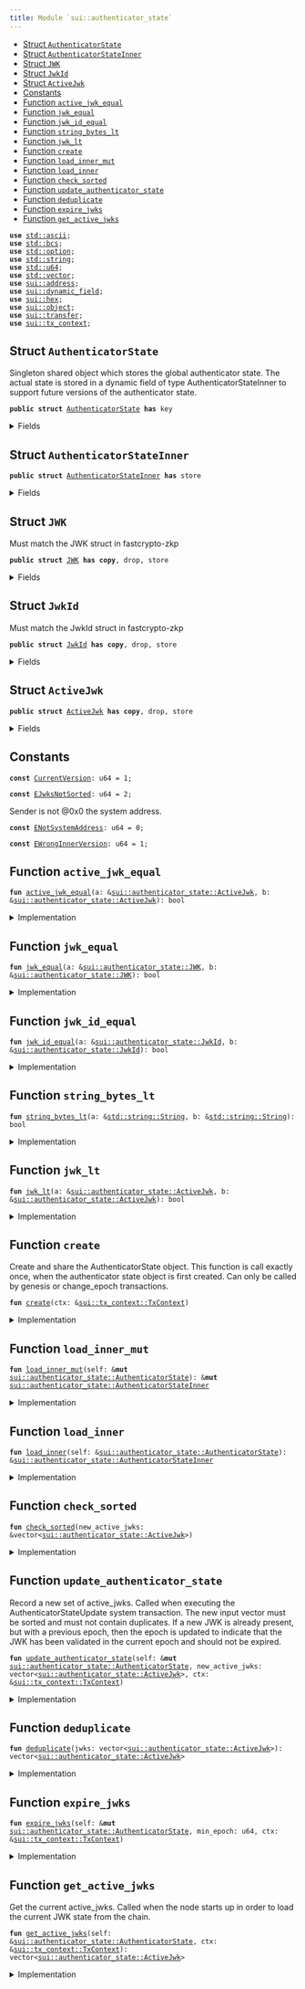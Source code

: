 ```yaml
---
title: Module `sui::authenticator_state`
---
```




-  [Struct `AuthenticatorState`](#sui_authenticator_state_AuthenticatorState)
-  [Struct `AuthenticatorStateInner`](#sui_authenticator_state_AuthenticatorStateInner)
-  [Struct `JWK`](#sui_authenticator_state_JWK)
-  [Struct `JwkId`](#sui_authenticator_state_JwkId)
-  [Struct `ActiveJwk`](#sui_authenticator_state_ActiveJwk)
-  [Constants](#@Constants_0)
-  [Function `active_jwk_equal`](#sui_authenticator_state_active_jwk_equal)
-  [Function `jwk_equal`](#sui_authenticator_state_jwk_equal)
-  [Function `jwk_id_equal`](#sui_authenticator_state_jwk_id_equal)
-  [Function `string_bytes_lt`](#sui_authenticator_state_string_bytes_lt)
-  [Function `jwk_lt`](#sui_authenticator_state_jwk_lt)
-  [Function `create`](#sui_authenticator_state_create)
-  [Function `load_inner_mut`](#sui_authenticator_state_load_inner_mut)
-  [Function `load_inner`](#sui_authenticator_state_load_inner)
-  [Function `check_sorted`](#sui_authenticator_state_check_sorted)
-  [Function `update_authenticator_state`](#sui_authenticator_state_update_authenticator_state)
-  [Function `deduplicate`](#sui_authenticator_state_deduplicate)
-  [Function `expire_jwks`](#sui_authenticator_state_expire_jwks)
-  [Function `get_active_jwks`](#sui_authenticator_state_get_active_jwks)


<pre><code><b>use</b> <a href="../std/ascii.md#std_ascii">std::ascii</a>;
<b>use</b> <a href="../std/bcs.md#std_bcs">std::bcs</a>;
<b>use</b> <a href="../std/option.md#std_option">std::option</a>;
<b>use</b> <a href="../std/string.md#std_string">std::string</a>;
<b>use</b> <a href="../std/u64.md#std_u64">std::u64</a>;
<b>use</b> <a href="../std/vector.md#std_vector">std::vector</a>;
<b>use</b> <a href="../sui/address.md#sui_address">sui::address</a>;
<b>use</b> <a href="../sui/dynamic_field.md#sui_dynamic_field">sui::dynamic_field</a>;
<b>use</b> <a href="../sui/hex.md#sui_hex">sui::hex</a>;
<b>use</b> <a href="../sui/object.md#sui_object">sui::object</a>;
<b>use</b> <a href="../sui/transfer.md#sui_transfer">sui::transfer</a>;
<b>use</b> <a href="../sui/tx_context.md#sui_tx_context">sui::tx_context</a>;
</code></pre>



<a name="sui_authenticator_state_AuthenticatorState"></a>

## Struct `AuthenticatorState`

Singleton shared object which stores the global authenticator state.
The actual state is stored in a dynamic field of type AuthenticatorStateInner to support
future versions of the authenticator state.


<pre><code><b>public</b> <b>struct</b> <a href="../sui/authenticator_state.md#sui_authenticator_state_AuthenticatorState">AuthenticatorState</a> <b>has</b> key
</code></pre>



<details>
<summary>Fields</summary>


<dl>
<dt>
<code>id: <a href="../sui/object.md#sui_object_UID">sui::object::UID</a></code>
</dt>
<dd>
</dd>
<dt>
<code>version: u64</code>
</dt>
<dd>
</dd>
</dl>


</details>

<a name="sui_authenticator_state_AuthenticatorStateInner"></a>

## Struct `AuthenticatorStateInner`



<pre><code><b>public</b> <b>struct</b> <a href="../sui/authenticator_state.md#sui_authenticator_state_AuthenticatorStateInner">AuthenticatorStateInner</a> <b>has</b> store
</code></pre>



<details>
<summary>Fields</summary>


<dl>
<dt>
<code>version: u64</code>
</dt>
<dd>
</dd>
<dt>
<code>active_jwks: vector&lt;<a href="../sui/authenticator_state.md#sui_authenticator_state_ActiveJwk">sui::authenticator_state::ActiveJwk</a>&gt;</code>
</dt>
<dd>
 List of currently active JWKs.
</dd>
</dl>


</details>

<a name="sui_authenticator_state_JWK"></a>

## Struct `JWK`

Must match the JWK struct in fastcrypto-zkp


<pre><code><b>public</b> <b>struct</b> <a href="../sui/authenticator_state.md#sui_authenticator_state_JWK">JWK</a> <b>has</b> <b>copy</b>, drop, store
</code></pre>



<details>
<summary>Fields</summary>


<dl>
<dt>
<code>kty: <a href="../std/string.md#std_string_String">std::string::String</a></code>
</dt>
<dd>
</dd>
<dt>
<code>e: <a href="../std/string.md#std_string_String">std::string::String</a></code>
</dt>
<dd>
</dd>
<dt>
<code>n: <a href="../std/string.md#std_string_String">std::string::String</a></code>
</dt>
<dd>
</dd>
<dt>
<code>alg: <a href="../std/string.md#std_string_String">std::string::String</a></code>
</dt>
<dd>
</dd>
</dl>


</details>

<a name="sui_authenticator_state_JwkId"></a>

## Struct `JwkId`

Must match the JwkId struct in fastcrypto-zkp


<pre><code><b>public</b> <b>struct</b> <a href="../sui/authenticator_state.md#sui_authenticator_state_JwkId">JwkId</a> <b>has</b> <b>copy</b>, drop, store
</code></pre>



<details>
<summary>Fields</summary>


<dl>
<dt>
<code>iss: <a href="../std/string.md#std_string_String">std::string::String</a></code>
</dt>
<dd>
</dd>
<dt>
<code>kid: <a href="../std/string.md#std_string_String">std::string::String</a></code>
</dt>
<dd>
</dd>
</dl>


</details>

<a name="sui_authenticator_state_ActiveJwk"></a>

## Struct `ActiveJwk`



<pre><code><b>public</b> <b>struct</b> <a href="../sui/authenticator_state.md#sui_authenticator_state_ActiveJwk">ActiveJwk</a> <b>has</b> <b>copy</b>, drop, store
</code></pre>



<details>
<summary>Fields</summary>


<dl>
<dt>
<code>jwk_id: <a href="../sui/authenticator_state.md#sui_authenticator_state_JwkId">sui::authenticator_state::JwkId</a></code>
</dt>
<dd>
</dd>
<dt>
<code>jwk: <a href="../sui/authenticator_state.md#sui_authenticator_state_JWK">sui::authenticator_state::JWK</a></code>
</dt>
<dd>
</dd>
<dt>
<code>epoch: u64</code>
</dt>
<dd>
</dd>
</dl>


</details>

<a name="@Constants_0"></a>

## Constants


<a name="sui_authenticator_state_CurrentVersion"></a>



<pre><code><b>const</b> <a href="../sui/authenticator_state.md#sui_authenticator_state_CurrentVersion">CurrentVersion</a>: u64 = 1;
</code></pre>



<a name="sui_authenticator_state_EJwksNotSorted"></a>



<pre><code><b>const</b> <a href="../sui/authenticator_state.md#sui_authenticator_state_EJwksNotSorted">EJwksNotSorted</a>: u64 = 2;
</code></pre>



<a name="sui_authenticator_state_ENotSystemAddress"></a>

Sender is not @0x0 the system address.


<pre><code><b>const</b> <a href="../sui/authenticator_state.md#sui_authenticator_state_ENotSystemAddress">ENotSystemAddress</a>: u64 = 0;
</code></pre>



<a name="sui_authenticator_state_EWrongInnerVersion"></a>



<pre><code><b>const</b> <a href="../sui/authenticator_state.md#sui_authenticator_state_EWrongInnerVersion">EWrongInnerVersion</a>: u64 = 1;
</code></pre>



<a name="sui_authenticator_state_active_jwk_equal"></a>

## Function `active_jwk_equal`



<pre><code><b>fun</b> <a href="../sui/authenticator_state.md#sui_authenticator_state_active_jwk_equal">active_jwk_equal</a>(a: &<a href="../sui/authenticator_state.md#sui_authenticator_state_ActiveJwk">sui::authenticator_state::ActiveJwk</a>, b: &<a href="../sui/authenticator_state.md#sui_authenticator_state_ActiveJwk">sui::authenticator_state::ActiveJwk</a>): bool
</code></pre>



<details>
<summary>Implementation</summary>


<pre><code><b>fun</b> <a href="../sui/authenticator_state.md#sui_authenticator_state_active_jwk_equal">active_jwk_equal</a>(a: &<a href="../sui/authenticator_state.md#sui_authenticator_state_ActiveJwk">ActiveJwk</a>, b: &<a href="../sui/authenticator_state.md#sui_authenticator_state_ActiveJwk">ActiveJwk</a>): bool {
    // note: epoch is ignored
    <a href="../sui/authenticator_state.md#sui_authenticator_state_jwk_equal">jwk_equal</a>(&a.jwk, &b.jwk) && <a href="../sui/authenticator_state.md#sui_authenticator_state_jwk_id_equal">jwk_id_equal</a>(&a.jwk_id, &b.jwk_id)
}
</code></pre>



</details>

<a name="sui_authenticator_state_jwk_equal"></a>

## Function `jwk_equal`



<pre><code><b>fun</b> <a href="../sui/authenticator_state.md#sui_authenticator_state_jwk_equal">jwk_equal</a>(a: &<a href="../sui/authenticator_state.md#sui_authenticator_state_JWK">sui::authenticator_state::JWK</a>, b: &<a href="../sui/authenticator_state.md#sui_authenticator_state_JWK">sui::authenticator_state::JWK</a>): bool
</code></pre>



<details>
<summary>Implementation</summary>


<pre><code><b>fun</b> <a href="../sui/authenticator_state.md#sui_authenticator_state_jwk_equal">jwk_equal</a>(a: &<a href="../sui/authenticator_state.md#sui_authenticator_state_JWK">JWK</a>, b: &<a href="../sui/authenticator_state.md#sui_authenticator_state_JWK">JWK</a>): bool {
    (&a.kty == &b.kty) &&
        (&a.e == &b.e) &&
        (&a.n == &b.n) &&
        (&a.alg == &b.alg)
}
</code></pre>



</details>

<a name="sui_authenticator_state_jwk_id_equal"></a>

## Function `jwk_id_equal`



<pre><code><b>fun</b> <a href="../sui/authenticator_state.md#sui_authenticator_state_jwk_id_equal">jwk_id_equal</a>(a: &<a href="../sui/authenticator_state.md#sui_authenticator_state_JwkId">sui::authenticator_state::JwkId</a>, b: &<a href="../sui/authenticator_state.md#sui_authenticator_state_JwkId">sui::authenticator_state::JwkId</a>): bool
</code></pre>



<details>
<summary>Implementation</summary>


<pre><code><b>fun</b> <a href="../sui/authenticator_state.md#sui_authenticator_state_jwk_id_equal">jwk_id_equal</a>(a: &<a href="../sui/authenticator_state.md#sui_authenticator_state_JwkId">JwkId</a>, b: &<a href="../sui/authenticator_state.md#sui_authenticator_state_JwkId">JwkId</a>): bool {
    (&a.iss == &b.iss) && (&a.kid == &b.kid)
}
</code></pre>



</details>

<a name="sui_authenticator_state_string_bytes_lt"></a>

## Function `string_bytes_lt`



<pre><code><b>fun</b> <a href="../sui/authenticator_state.md#sui_authenticator_state_string_bytes_lt">string_bytes_lt</a>(a: &<a href="../std/string.md#std_string_String">std::string::String</a>, b: &<a href="../std/string.md#std_string_String">std::string::String</a>): bool
</code></pre>



<details>
<summary>Implementation</summary>


<pre><code><b>fun</b> <a href="../sui/authenticator_state.md#sui_authenticator_state_string_bytes_lt">string_bytes_lt</a>(a: &String, b: &String): bool {
    <b>let</b> a_bytes = a.as_bytes();
    <b>let</b> b_bytes = b.as_bytes();
    <b>if</b> (a_bytes.length() &lt; b_bytes.length()) {
        <b>true</b>
    } <b>else</b> <b>if</b> (a_bytes.length() &gt; b_bytes.length()) {
        <b>false</b>
    } <b>else</b> {
        <b>let</b> <b>mut</b> i = 0;
        <b>while</b> (i &lt; a_bytes.length()) {
            <b>let</b> a_byte = a_bytes[i];
            <b>let</b> b_byte = b_bytes[i];
            <b>if</b> (a_byte &lt; b_byte) {
                <b>return</b> <b>true</b>
            } <b>else</b> <b>if</b> (a_byte &gt; b_byte) {
                <b>return</b> <b>false</b>
            };
            i = i + 1;
        };
        // all bytes are equal
        <b>false</b>
    }
}
</code></pre>



</details>

<a name="sui_authenticator_state_jwk_lt"></a>

## Function `jwk_lt`



<pre><code><b>fun</b> <a href="../sui/authenticator_state.md#sui_authenticator_state_jwk_lt">jwk_lt</a>(a: &<a href="../sui/authenticator_state.md#sui_authenticator_state_ActiveJwk">sui::authenticator_state::ActiveJwk</a>, b: &<a href="../sui/authenticator_state.md#sui_authenticator_state_ActiveJwk">sui::authenticator_state::ActiveJwk</a>): bool
</code></pre>



<details>
<summary>Implementation</summary>


<pre><code><b>fun</b> <a href="../sui/authenticator_state.md#sui_authenticator_state_jwk_lt">jwk_lt</a>(a: &<a href="../sui/authenticator_state.md#sui_authenticator_state_ActiveJwk">ActiveJwk</a>, b: &<a href="../sui/authenticator_state.md#sui_authenticator_state_ActiveJwk">ActiveJwk</a>): bool {
    // note: epoch is ignored
    <b>if</b> (&a.jwk_id.iss != &b.jwk_id.iss) {
        <b>return</b> <a href="../sui/authenticator_state.md#sui_authenticator_state_string_bytes_lt">string_bytes_lt</a>(&a.jwk_id.iss, &b.jwk_id.iss)
    };
    <b>if</b> (&a.jwk_id.kid != &b.jwk_id.kid) {
        <b>return</b> <a href="../sui/authenticator_state.md#sui_authenticator_state_string_bytes_lt">string_bytes_lt</a>(&a.jwk_id.kid, &b.jwk_id.kid)
    };
    <b>if</b> (&a.jwk.kty != &b.jwk.kty) {
        <b>return</b> <a href="../sui/authenticator_state.md#sui_authenticator_state_string_bytes_lt">string_bytes_lt</a>(&a.jwk.kty, &b.jwk.kty)
    };
    <b>if</b> (&a.jwk.e != &b.jwk.e) {
        <b>return</b> <a href="../sui/authenticator_state.md#sui_authenticator_state_string_bytes_lt">string_bytes_lt</a>(&a.jwk.e, &b.jwk.e)
    };
    <b>if</b> (&a.jwk.n != &b.jwk.n) {
        <b>return</b> <a href="../sui/authenticator_state.md#sui_authenticator_state_string_bytes_lt">string_bytes_lt</a>(&a.jwk.n, &b.jwk.n)
    };
    <a href="../sui/authenticator_state.md#sui_authenticator_state_string_bytes_lt">string_bytes_lt</a>(&a.jwk.alg, &b.jwk.alg)
}
</code></pre>



</details>

<a name="sui_authenticator_state_create"></a>

## Function `create`

Create and share the AuthenticatorState object. This function is call exactly once, when
the authenticator state object is first created.
Can only be called by genesis or change_epoch transactions.


<pre><code><b>fun</b> <a href="../sui/authenticator_state.md#sui_authenticator_state_create">create</a>(ctx: &<a href="../sui/tx_context.md#sui_tx_context_TxContext">sui::tx_context::TxContext</a>)
</code></pre>



<details>
<summary>Implementation</summary>


<pre><code><b>fun</b> <a href="../sui/authenticator_state.md#sui_authenticator_state_create">create</a>(ctx: &TxContext) {
    <b>assert</b>!(ctx.sender() == @0x0, <a href="../sui/authenticator_state.md#sui_authenticator_state_ENotSystemAddress">ENotSystemAddress</a>);
    <b>let</b> version = <a href="../sui/authenticator_state.md#sui_authenticator_state_CurrentVersion">CurrentVersion</a>;
    <b>let</b> inner = <a href="../sui/authenticator_state.md#sui_authenticator_state_AuthenticatorStateInner">AuthenticatorStateInner</a> {
        version,
        active_jwks: vector[],
    };
    <b>let</b> <b>mut</b> self = <a href="../sui/authenticator_state.md#sui_authenticator_state_AuthenticatorState">AuthenticatorState</a> {
        id: <a href="../sui/object.md#sui_object_authenticator_state">object::authenticator_state</a>(),
        version,
    };
    <a href="../sui/dynamic_field.md#sui_dynamic_field_add">dynamic_field::add</a>(&<b>mut</b> self.id, version, inner);
    <a href="../sui/transfer.md#sui_transfer_share_object">transfer::share_object</a>(self);
}
</code></pre>



</details>

<a name="sui_authenticator_state_load_inner_mut"></a>

## Function `load_inner_mut`



<pre><code><b>fun</b> <a href="../sui/authenticator_state.md#sui_authenticator_state_load_inner_mut">load_inner_mut</a>(self: &<b>mut</b> <a href="../sui/authenticator_state.md#sui_authenticator_state_AuthenticatorState">sui::authenticator_state::AuthenticatorState</a>): &<b>mut</b> <a href="../sui/authenticator_state.md#sui_authenticator_state_AuthenticatorStateInner">sui::authenticator_state::AuthenticatorStateInner</a>
</code></pre>



<details>
<summary>Implementation</summary>


<pre><code><b>fun</b> <a href="../sui/authenticator_state.md#sui_authenticator_state_load_inner_mut">load_inner_mut</a>(self: &<b>mut</b> <a href="../sui/authenticator_state.md#sui_authenticator_state_AuthenticatorState">AuthenticatorState</a>): &<b>mut</b> <a href="../sui/authenticator_state.md#sui_authenticator_state_AuthenticatorStateInner">AuthenticatorStateInner</a> {
    <b>let</b> version = self.version;
    // replace this with a lazy update function when we add a new version of the inner <a href="../sui/object.md#sui_object">object</a>.
    <b>assert</b>!(version == <a href="../sui/authenticator_state.md#sui_authenticator_state_CurrentVersion">CurrentVersion</a>, <a href="../sui/authenticator_state.md#sui_authenticator_state_EWrongInnerVersion">EWrongInnerVersion</a>);
    <b>let</b> inner: &<b>mut</b> <a href="../sui/authenticator_state.md#sui_authenticator_state_AuthenticatorStateInner">AuthenticatorStateInner</a> = <a href="../sui/dynamic_field.md#sui_dynamic_field_borrow_mut">dynamic_field::borrow_mut</a>(&<b>mut</b> self.id, self.version);
    <b>assert</b>!(inner.version == version, <a href="../sui/authenticator_state.md#sui_authenticator_state_EWrongInnerVersion">EWrongInnerVersion</a>);
    inner
}
</code></pre>



</details>

<a name="sui_authenticator_state_load_inner"></a>

## Function `load_inner`



<pre><code><b>fun</b> <a href="../sui/authenticator_state.md#sui_authenticator_state_load_inner">load_inner</a>(self: &<a href="../sui/authenticator_state.md#sui_authenticator_state_AuthenticatorState">sui::authenticator_state::AuthenticatorState</a>): &<a href="../sui/authenticator_state.md#sui_authenticator_state_AuthenticatorStateInner">sui::authenticator_state::AuthenticatorStateInner</a>
</code></pre>



<details>
<summary>Implementation</summary>


<pre><code><b>fun</b> <a href="../sui/authenticator_state.md#sui_authenticator_state_load_inner">load_inner</a>(self: &<a href="../sui/authenticator_state.md#sui_authenticator_state_AuthenticatorState">AuthenticatorState</a>): &<a href="../sui/authenticator_state.md#sui_authenticator_state_AuthenticatorStateInner">AuthenticatorStateInner</a> {
    <b>let</b> version = self.version;
    // replace this with a lazy update function when we add a new version of the inner <a href="../sui/object.md#sui_object">object</a>.
    <b>assert</b>!(version == <a href="../sui/authenticator_state.md#sui_authenticator_state_CurrentVersion">CurrentVersion</a>, <a href="../sui/authenticator_state.md#sui_authenticator_state_EWrongInnerVersion">EWrongInnerVersion</a>);
    <b>let</b> inner: &<a href="../sui/authenticator_state.md#sui_authenticator_state_AuthenticatorStateInner">AuthenticatorStateInner</a> = <a href="../sui/dynamic_field.md#sui_dynamic_field_borrow">dynamic_field::borrow</a>(&self.id, self.version);
    <b>assert</b>!(inner.version == version, <a href="../sui/authenticator_state.md#sui_authenticator_state_EWrongInnerVersion">EWrongInnerVersion</a>);
    inner
}
</code></pre>



</details>

<a name="sui_authenticator_state_check_sorted"></a>

## Function `check_sorted`



<pre><code><b>fun</b> <a href="../sui/authenticator_state.md#sui_authenticator_state_check_sorted">check_sorted</a>(new_active_jwks: &vector&lt;<a href="../sui/authenticator_state.md#sui_authenticator_state_ActiveJwk">sui::authenticator_state::ActiveJwk</a>&gt;)
</code></pre>



<details>
<summary>Implementation</summary>


<pre><code><b>fun</b> <a href="../sui/authenticator_state.md#sui_authenticator_state_check_sorted">check_sorted</a>(new_active_jwks: &vector&lt;<a href="../sui/authenticator_state.md#sui_authenticator_state_ActiveJwk">ActiveJwk</a>&gt;) {
    <b>let</b> <b>mut</b> i = 0;
    <b>while</b> (i &lt; new_active_jwks.length() - 1) {
        <b>let</b> a = &new_active_jwks[i];
        <b>let</b> b = &new_active_jwks[i + 1];
        <b>assert</b>!(<a href="../sui/authenticator_state.md#sui_authenticator_state_jwk_lt">jwk_lt</a>(a, b), <a href="../sui/authenticator_state.md#sui_authenticator_state_EJwksNotSorted">EJwksNotSorted</a>);
        i = i + 1;
    };
}
</code></pre>



</details>

<a name="sui_authenticator_state_update_authenticator_state"></a>

## Function `update_authenticator_state`

Record a new set of active_jwks. Called when executing the AuthenticatorStateUpdate system
transaction. The new input vector must be sorted and must not contain duplicates.
If a new JWK is already present, but with a previous epoch, then the epoch is updated to
indicate that the JWK has been validated in the current epoch and should not be expired.


<pre><code><b>fun</b> <a href="../sui/authenticator_state.md#sui_authenticator_state_update_authenticator_state">update_authenticator_state</a>(self: &<b>mut</b> <a href="../sui/authenticator_state.md#sui_authenticator_state_AuthenticatorState">sui::authenticator_state::AuthenticatorState</a>, new_active_jwks: vector&lt;<a href="../sui/authenticator_state.md#sui_authenticator_state_ActiveJwk">sui::authenticator_state::ActiveJwk</a>&gt;, ctx: &<a href="../sui/tx_context.md#sui_tx_context_TxContext">sui::tx_context::TxContext</a>)
</code></pre>



<details>
<summary>Implementation</summary>


<pre><code><b>fun</b> <a href="../sui/authenticator_state.md#sui_authenticator_state_update_authenticator_state">update_authenticator_state</a>(
    self: &<b>mut</b> <a href="../sui/authenticator_state.md#sui_authenticator_state_AuthenticatorState">AuthenticatorState</a>,
    new_active_jwks: vector&lt;<a href="../sui/authenticator_state.md#sui_authenticator_state_ActiveJwk">ActiveJwk</a>&gt;,
    ctx: &TxContext,
) {
    // Validator will make a special system call with sender set <b>as</b> 0x0.
    <b>assert</b>!(ctx.sender() == @0x0, <a href="../sui/authenticator_state.md#sui_authenticator_state_ENotSystemAddress">ENotSystemAddress</a>);
    <a href="../sui/authenticator_state.md#sui_authenticator_state_check_sorted">check_sorted</a>(&new_active_jwks);
    <b>let</b> new_active_jwks = <a href="../sui/authenticator_state.md#sui_authenticator_state_deduplicate">deduplicate</a>(new_active_jwks);
    <b>let</b> inner = self.<a href="../sui/authenticator_state.md#sui_authenticator_state_load_inner_mut">load_inner_mut</a>();
    <b>let</b> <b>mut</b> res = vector[];
    <b>let</b> <b>mut</b> i = 0;
    <b>let</b> <b>mut</b> j = 0;
    <b>let</b> active_jwks_len = inner.active_jwks.length();
    <b>let</b> new_active_jwks_len = new_active_jwks.length();
    <b>while</b> (i &lt; active_jwks_len && j &lt; new_active_jwks_len) {
        <b>let</b> old_jwk = &inner.active_jwks[i];
        <b>let</b> new_jwk = &new_active_jwks[j];
        // when they are equal, push only one, but <b>use</b> the max epoch of the two
        <b>if</b> (<a href="../sui/authenticator_state.md#sui_authenticator_state_active_jwk_equal">active_jwk_equal</a>(old_jwk, new_jwk)) {
            <b>let</b> <b>mut</b> jwk = *old_jwk;
            jwk.epoch = old_jwk.epoch.max(new_jwk.epoch);
            res.push_back(jwk);
            i = i + 1;
            j = j + 1;
        } <b>else</b> <b>if</b> (<a href="../sui/authenticator_state.md#sui_authenticator_state_jwk_id_equal">jwk_id_equal</a>(&old_jwk.jwk_id, &new_jwk.jwk_id)) {
            // <b>if</b> only jwk_id is equal, then the key <b>has</b> changed. Providers should not send
            // JWKs like this, but <b>if</b> they do, we must ignore the new <a href="../sui/authenticator_state.md#sui_authenticator_state_JWK">JWK</a> to avoid having a
            // liveness / forking issues
            res.push_back(*old_jwk);
            i = i + 1;
            j = j + 1;
        } <b>else</b> <b>if</b> (<a href="../sui/authenticator_state.md#sui_authenticator_state_jwk_lt">jwk_lt</a>(old_jwk, new_jwk)) {
            res.push_back(*old_jwk);
            i = i + 1;
        } <b>else</b> {
            res.push_back(*new_jwk);
            j = j + 1;
        }
    };
    <b>while</b> (i &lt; active_jwks_len) {
        res.push_back(inner.active_jwks[i]);
        i = i + 1;
    };
    <b>while</b> (j &lt; new_active_jwks_len) {
        res.push_back(new_active_jwks[j]);
        j = j + 1;
    };
    inner.active_jwks = res;
}
</code></pre>



</details>

<a name="sui_authenticator_state_deduplicate"></a>

## Function `deduplicate`



<pre><code><b>fun</b> <a href="../sui/authenticator_state.md#sui_authenticator_state_deduplicate">deduplicate</a>(jwks: vector&lt;<a href="../sui/authenticator_state.md#sui_authenticator_state_ActiveJwk">sui::authenticator_state::ActiveJwk</a>&gt;): vector&lt;<a href="../sui/authenticator_state.md#sui_authenticator_state_ActiveJwk">sui::authenticator_state::ActiveJwk</a>&gt;
</code></pre>



<details>
<summary>Implementation</summary>


<pre><code><b>fun</b> <a href="../sui/authenticator_state.md#sui_authenticator_state_deduplicate">deduplicate</a>(jwks: vector&lt;<a href="../sui/authenticator_state.md#sui_authenticator_state_ActiveJwk">ActiveJwk</a>&gt;): vector&lt;<a href="../sui/authenticator_state.md#sui_authenticator_state_ActiveJwk">ActiveJwk</a>&gt; {
    <b>let</b> <b>mut</b> res = vector[];
    <b>let</b> <b>mut</b> i = 0;
    <b>let</b> <b>mut</b> prev: Option&lt;<a href="../sui/authenticator_state.md#sui_authenticator_state_JwkId">JwkId</a>&gt; = option::none();
    <b>while</b> (i &lt; jwks.length()) {
        <b>let</b> jwk = &jwks[i];
        <b>if</b> (prev.is_none()) {
            prev.fill(jwk.jwk_id);
        } <b>else</b> <b>if</b> (<a href="../sui/authenticator_state.md#sui_authenticator_state_jwk_id_equal">jwk_id_equal</a>(prev.<a href="../sui/borrow.md#sui_borrow">borrow</a>(), &jwk.jwk_id)) {
            // skip duplicate jwks in input
            i = i + 1;
            <b>continue</b>
        } <b>else</b> {
            *prev.borrow_mut() = jwk.jwk_id;
        };
        res.push_back(*jwk);
        i = i + 1;
    };
    res
}
</code></pre>



</details>

<a name="sui_authenticator_state_expire_jwks"></a>

## Function `expire_jwks`



<pre><code><b>fun</b> <a href="../sui/authenticator_state.md#sui_authenticator_state_expire_jwks">expire_jwks</a>(self: &<b>mut</b> <a href="../sui/authenticator_state.md#sui_authenticator_state_AuthenticatorState">sui::authenticator_state::AuthenticatorState</a>, min_epoch: u64, ctx: &<a href="../sui/tx_context.md#sui_tx_context_TxContext">sui::tx_context::TxContext</a>)
</code></pre>



<details>
<summary>Implementation</summary>


<pre><code><b>fun</b> <a href="../sui/authenticator_state.md#sui_authenticator_state_expire_jwks">expire_jwks</a>(
    self: &<b>mut</b> <a href="../sui/authenticator_state.md#sui_authenticator_state_AuthenticatorState">AuthenticatorState</a>,
    // any jwk below this epoch is not retained
    min_epoch: u64,
    ctx: &TxContext,
) {
    // This will only be called by sui_system::advance_epoch
    <b>assert</b>!(ctx.sender() == @0x0, <a href="../sui/authenticator_state.md#sui_authenticator_state_ENotSystemAddress">ENotSystemAddress</a>);
    <b>let</b> inner = <a href="../sui/authenticator_state.md#sui_authenticator_state_load_inner_mut">load_inner_mut</a>(self);
    <b>let</b> len = inner.active_jwks.length();
    // first we count how many jwks from each issuer are above the min_epoch
    // and store the counts in a vector that parallels the (sorted) active_jwks vector
    <b>let</b> <b>mut</b> issuer_max_epochs = vector[];
    <b>let</b> <b>mut</b> i = 0;
    <b>let</b> <b>mut</b> prev_issuer: Option&lt;String&gt; = option::none();
    <b>while</b> (i &lt; len) {
        <b>let</b> cur = &inner.active_jwks[i];
        <b>let</b> cur_iss = &cur.jwk_id.iss;
        <b>if</b> (prev_issuer.is_none()) {
            prev_issuer.fill(*cur_iss);
            issuer_max_epochs.push_back(cur.epoch);
        } <b>else</b> {
            <b>if</b> (cur_iss == prev_issuer.<a href="../sui/borrow.md#sui_borrow">borrow</a>()) {
                <b>let</b> back = issuer_max_epochs.length() - 1;
                <b>let</b> prev_max_epoch = &<b>mut</b> issuer_max_epochs[back];
                *prev_max_epoch = (*prev_max_epoch).max(cur.epoch);
            } <b>else</b> {
                *prev_issuer.borrow_mut() = *cur_iss;
                issuer_max_epochs.push_back(cur.epoch);
            }
        };
        i = i + 1;
    };
    // Now, filter out any JWKs that are below the min_epoch, unless that issuer <b>has</b> no
    // JWKs &gt;= the min_epoch, in which case we keep all of them.
    <b>let</b> <b>mut</b> new_active_jwks: vector&lt;<a href="../sui/authenticator_state.md#sui_authenticator_state_ActiveJwk">ActiveJwk</a>&gt; = vector[];
    <b>let</b> <b>mut</b> prev_issuer: Option&lt;String&gt; = option::none();
    <b>let</b> <b>mut</b> i = 0;
    <b>let</b> <b>mut</b> j = 0;
    <b>while</b> (i &lt; len) {
        <b>let</b> jwk = &inner.active_jwks[i];
        <b>let</b> cur_iss = &jwk.jwk_id.iss;
        <b>if</b> (prev_issuer.is_none()) {
            prev_issuer.fill(*cur_iss);
        } <b>else</b> <b>if</b> (cur_iss != prev_issuer.<a href="../sui/borrow.md#sui_borrow">borrow</a>()) {
            *prev_issuer.borrow_mut() = *cur_iss;
            j = j + 1;
        };
        <b>let</b> max_epoch_for_iss = &issuer_max_epochs[j];
        // TODO: <b>if</b> the iss <b>for</b> this jwk <b>has</b> *no* jwks that meet the minimum epoch,
        // then expire nothing.
        <b>if</b> (*max_epoch_for_iss &lt; min_epoch || jwk.epoch &gt;= min_epoch) {
            new_active_jwks.push_back(*jwk);
        };
        i = i + 1;
    };
    inner.active_jwks = new_active_jwks;
}
</code></pre>



</details>

<a name="sui_authenticator_state_get_active_jwks"></a>

## Function `get_active_jwks`

Get the current active_jwks. Called when the node starts up in order to load the current
JWK state from the chain.


<pre><code><b>fun</b> <a href="../sui/authenticator_state.md#sui_authenticator_state_get_active_jwks">get_active_jwks</a>(self: &<a href="../sui/authenticator_state.md#sui_authenticator_state_AuthenticatorState">sui::authenticator_state::AuthenticatorState</a>, ctx: &<a href="../sui/tx_context.md#sui_tx_context_TxContext">sui::tx_context::TxContext</a>): vector&lt;<a href="../sui/authenticator_state.md#sui_authenticator_state_ActiveJwk">sui::authenticator_state::ActiveJwk</a>&gt;
</code></pre>



<details>
<summary>Implementation</summary>


<pre><code><b>fun</b> <a href="../sui/authenticator_state.md#sui_authenticator_state_get_active_jwks">get_active_jwks</a>(self: &<a href="../sui/authenticator_state.md#sui_authenticator_state_AuthenticatorState">AuthenticatorState</a>, ctx: &TxContext): vector&lt;<a href="../sui/authenticator_state.md#sui_authenticator_state_ActiveJwk">ActiveJwk</a>&gt; {
    <b>assert</b>!(ctx.sender() == @0x0, <a href="../sui/authenticator_state.md#sui_authenticator_state_ENotSystemAddress">ENotSystemAddress</a>);
    self.<a href="../sui/authenticator_state.md#sui_authenticator_state_load_inner">load_inner</a>().active_jwks
}
</code></pre>



</details>

